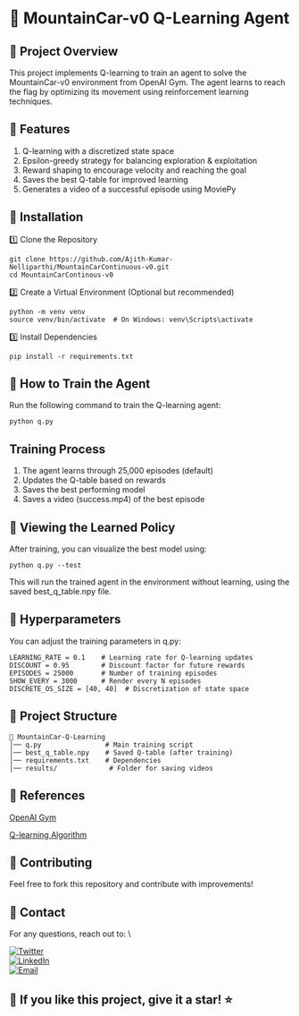 # 🚗 MountainCar-v0 Q-Learning Agent

## 📝 Project Overview

This project implements Q-learning to train an agent to solve the MountainCar-v0 environment from OpenAI Gym. The agent learns to reach the flag by optimizing its movement using reinforcement learning techniques.

## 📌 Features

1. Q-learning with a discretized state space
2. Epsilon-greedy strategy for balancing exploration & exploitation
3. Reward shaping to encourage velocity and reaching the goal
4. Saves the best Q-table for improved learning
5. Generates a video of a successful episode using MoviePy

## 🚀 Installation

1️⃣ Clone the Repository
```
git clone https://github.com/Ajith-Kumar-Nelliparthi/MountainCarContinuous-v0.git
cd MountainCarContinous-v0
```

2️⃣ Create a Virtual Environment (Optional but recommended)
```
python -m venv venv
source venv/bin/activate  # On Windows: venv\Scripts\activate
```

3️⃣ Install Dependencies
```
pip install -r requirements.txt
```

## 🏁 How to Train the Agent

Run the following command to train the Q-learning agent:
```
python q.py
```
## Training Process

1. The agent learns through 25,000 episodes (default)
2. Updates the Q-table based on rewards
3. Saves the best performing model
4. Saves a video (success.mp4) of the best episode

## 🎥 Viewing the Learned Policy

After training, you can visualize the best model using:
```
python q.py --test
```
This will run the trained agent in the environment without learning, using the saved best_q_table.npy file.

## 🔧 Hyperparameters

You can adjust the training parameters in q.py:
```
LEARNING_RATE = 0.1    # Learning rate for Q-learning updates
DISCOUNT = 0.95        # Discount factor for future rewards
EPISODES = 25000       # Number of training episodes
SHOW_EVERY = 3000      # Render every N episodes
DISCRETE_OS_SIZE = [40, 40]  # Discretization of state space
```
## 📂 Project Structure
```
📁 MountainCar-Q-Learning
│── q.py                # Main training script
│── best_q_table.npy    # Saved Q-table (after training)
│── requirements.txt    # Dependencies
│── results/             # Folder for saving videos
```
## 📜 References

[OpenAI Gym](https://gymnasium.farama.org/environments/classic_control/mountain_car/)

[Q-learning Algorithm](https://en.wikipedia.org/wiki/Q-learning)

## 🤝 Contributing

Feel free to fork this repository and contribute with improvements!

## 📧 Contact

For any questions, reach out to: \

[![Twitter](https://img.shields.io/badge/Twitter-1DA1F2?style=for-the-badge&logo=twitter&logoColor=white)](https://x.com/Ajith532542840)\
[![LinkedIn](https://img.shields.io/badge/LinkedIn-0A66C2?style=for-the-badge&logo=linkedin&logoColor=white)](https://www.linkedin.com/in/nelliparthi-ajith-233803262)\
[![Email](https://img.shields.io/badge/Email-D14836?style=for-the-badge&logo=gmail&logoColor=white)](nelliparthi123@gmail.com)

## 🌟 If you like this project, give it a star! ⭐

